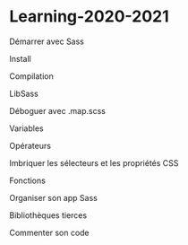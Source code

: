 # Learning-2020-2021

Démarrer avec Sass
 
Install

Compilation

LibSass

Déboguer avec .map.scss

Variables

Opérateurs

Imbriquer les sélecteurs et les propriétés CSS

Fonctions

Organiser son app Sass

Bibliothèques tierces

Commenter son code
